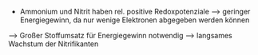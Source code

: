 - Ammonium und Nitrit haben rel. positive Redoxpotenziale --> geringer Energiegewinn, da nur wenige Elektronen abgegeben werden können 

--> Großer Stoffumsatz für Energiegewinn notwendig 
--> langsames Wachstum der Nitrifikanten 